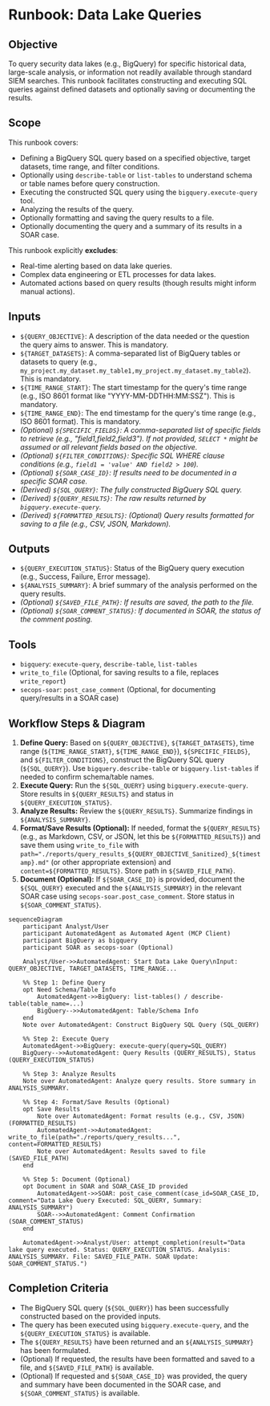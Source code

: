 # Runbook: Data Lake Queries

## Objective

To query security data lakes (e.g., BigQuery) for specific historical data, large-scale analysis, or information not readily available through standard SIEM searches. This runbook facilitates constructing and executing SQL queries against defined datasets and optionally saving or documenting the results.

## Scope

This runbook covers:
*   Defining a BigQuery SQL query based on a specified objective, target datasets, time range, and filter conditions.
*   Optionally using `describe-table` or `list-tables` to understand schema or table names before query construction.
*   Executing the constructed SQL query using the `bigquery.execute-query` tool.
*   Analyzing the results of the query.
*   Optionally formatting and saving the query results to a file.
*   Optionally documenting the query and a summary of its results in a SOAR case.

This runbook explicitly **excludes**:
*   Real-time alerting based on data lake queries.
*   Complex data engineering or ETL processes for data lakes.
*   Automated actions based on query results (though results might inform manual actions).

## Inputs

*   `${QUERY_OBJECTIVE}`: A description of the data needed or the question the query aims to answer. This is mandatory.
*   `${TARGET_DATASETS}`: A comma-separated list of BigQuery tables or datasets to query (e.g., `my_project.my_dataset.my_table1,my_project.my_dataset.my_table2`). This is mandatory.
*   `${TIME_RANGE_START}`: The start timestamp for the query's time range (e.g., ISO 8601 format like "YYYY-MM-DDTHH:MM:SSZ"). This is mandatory.
*   `${TIME_RANGE_END}`: The end timestamp for the query's time range (e.g., ISO 8601 format). This is mandatory.
*   *(Optional) `${SPECIFIC_FIELDS}`: A comma-separated list of specific fields to retrieve (e.g., "field1,field2,field3"). If not provided, `SELECT *` might be assumed or all relevant fields based on the objective.*
*   *(Optional) `${FILTER_CONDITIONS}`: Specific SQL WHERE clause conditions (e.g., `field1 = 'value' AND field2 > 100`).*
*   *(Optional) `${SOAR_CASE_ID}`: If results need to be documented in a specific SOAR case.*
*   *(Derived) `${SQL_QUERY}`: The fully constructed BigQuery SQL query.*
*   *(Derived) `${QUERY_RESULTS}`: The raw results returned by `bigquery.execute-query`.*
*   *(Derived) `${FORMATTED_RESULTS}`: (Optional) Query results formatted for saving to a file (e.g., CSV, JSON, Markdown).*

## Outputs

*   `${QUERY_EXECUTION_STATUS}`: Status of the BigQuery query execution (e.g., Success, Failure, Error message).
*   `${ANALYSIS_SUMMARY}`: A brief summary of the analysis performed on the query results.
*   *(Optional) `${SAVED_FILE_PATH}`: If results are saved, the path to the file.*
*   *(Optional) `${SOAR_COMMENT_STATUS}`: If documented in SOAR, the status of the comment posting.*

## Tools

*   `bigquery`: `execute-query`, `describe-table`, `list-tables`
*   `write_to_file` (Optional, for saving results to a file, replaces `write_report`)
*   `secops-soar`: `post_case_comment` (Optional, for documenting query/results in a SOAR case)

## Workflow Steps & Diagram

1.  **Define Query:** Based on `${QUERY_OBJECTIVE}`, `${TARGET_DATASETS}`, time range (`${TIME_RANGE_START}`, `${TIME_RANGE_END}`), `${SPECIFIC_FIELDS}`, and `${FILTER_CONDITIONS}`, construct the BigQuery SQL query (`${SQL_QUERY}`). Use `bigquery.describe-table` or `bigquery.list-tables` if needed to confirm schema/table names.
2.  **Execute Query:** Run the `${SQL_QUERY}` using `bigquery.execute-query`. Store results in `${QUERY_RESULTS}` and status in `${QUERY_EXECUTION_STATUS}`.
3.  **Analyze Results:** Review the `${QUERY_RESULTS}`. Summarize findings in `${ANALYSIS_SUMMARY}`.
4.  **Format/Save Results (Optional):** If needed, format the `${QUERY_RESULTS}` (e.g., as Markdown, CSV, or JSON, let this be `${FORMATTED_RESULTS}`) and save them using `write_to_file` with `path="./reports/query_results_${QUERY_OBJECTIVE_Sanitized}_${timestamp}.md"` (or other appropriate extension) and `content=${FORMATTED_RESULTS}`. Store path in `${SAVED_FILE_PATH}`.
5.  **Document (Optional):** If `${SOAR_CASE_ID}` is provided, document the `${SQL_QUERY}` executed and the `${ANALYSIS_SUMMARY}` in the relevant SOAR case using `secops-soar.post_case_comment`. Store status in `${SOAR_COMMENT_STATUS}`.

```{mermaid}
sequenceDiagram
    participant Analyst/User
    participant AutomatedAgent as Automated Agent (MCP Client)
    participant BigQuery as bigquery
    participant SOAR as secops-soar (Optional)

    Analyst/User->>AutomatedAgent: Start Data Lake Query\nInput: QUERY_OBJECTIVE, TARGET_DATASETS, TIME_RANGE...

    %% Step 1: Define Query
    opt Need Schema/Table Info
        AutomatedAgent->>BigQuery: list-tables() / describe-table(table_name=...)
        BigQuery-->>AutomatedAgent: Table/Schema Info
    end
    Note over AutomatedAgent: Construct BigQuery SQL Query (SQL_QUERY)

    %% Step 2: Execute Query
    AutomatedAgent->>BigQuery: execute-query(query=SQL_QUERY)
    BigQuery-->>AutomatedAgent: Query Results (QUERY_RESULTS), Status (QUERY_EXECUTION_STATUS)

    %% Step 3: Analyze Results
    Note over AutomatedAgent: Analyze query results. Store summary in ANALYSIS_SUMMARY.

    %% Step 4: Format/Save Results (Optional)
    opt Save Results
        Note over AutomatedAgent: Format results (e.g., CSV, JSON) (FORMATTED_RESULTS)
        AutomatedAgent->>AutomatedAgent: write_to_file(path="./reports/query_results...", content=FORMATTED_RESULTS)
        Note over AutomatedAgent: Results saved to file (SAVED_FILE_PATH)
    end

    %% Step 5: Document (Optional)
    opt Document in SOAR and SOAR_CASE_ID provided
        AutomatedAgent->>SOAR: post_case_comment(case_id=SOAR_CASE_ID, comment="Data Lake Query Executed: SQL_QUERY, Summary: ANALYSIS_SUMMARY")
        SOAR-->>AutomatedAgent: Comment Confirmation (SOAR_COMMENT_STATUS)
    end

    AutomatedAgent->>Analyst/User: attempt_completion(result="Data lake query executed. Status: QUERY_EXECUTION_STATUS. Analysis: ANALYSIS_SUMMARY. File: SAVED_FILE_PATH. SOAR Update: SOAR_COMMENT_STATUS.")

```

## Completion Criteria

*   The BigQuery SQL query (`${SQL_QUERY}`) has been successfully constructed based on the provided inputs.
*   The query has been executed using `bigquery.execute-query`, and the `${QUERY_EXECUTION_STATUS}` is available.
*   The `${QUERY_RESULTS}` have been returned and an `${ANALYSIS_SUMMARY}` has been formulated.
*   (Optional) If requested, the results have been formatted and saved to a file, and `${SAVED_FILE_PATH}` is available.
*   (Optional) If requested and `${SOAR_CASE_ID}` was provided, the query and summary have been documented in the SOAR case, and `${SOAR_COMMENT_STATUS}` is available.
